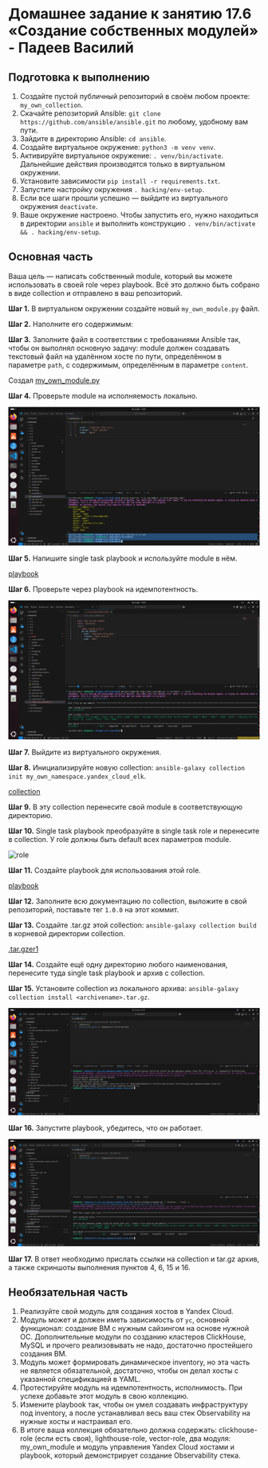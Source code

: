 # Домашнее задание к занятию 17.6 «Создание собственных модулей» - Падеев Василий

## Подготовка к выполнению

1. Создайте пустой публичный репозиторий в своём любом проекте: `my_own_collection`.  
2. Скачайте репозиторий Ansible: `git clone https://github.com/ansible/ansible.git` по любому, удобному вам пути.  
3. Зайдите в директорию Ansible: `cd ansible`.  
4. Создайте виртуальное окружение: `python3 -m venv venv`.  
5. Активируйте виртуальное окружение: `. venv/bin/activate`. Дальнейшие действия производятся только в виртуальном окружении.  
6. Установите зависимости `pip install -r requirements.txt`.  
7. Запустите настройку окружения `. hacking/env-setup`.  
8. Если все шаги прошли успешно — выйдите из виртуального окружения `deactivate`.  
9. Ваше окружение настроено. Чтобы запустить его, нужно находиться в директории `ansible` и выполнить конструкцию `. venv/bin/activate && . hacking/env-setup`.  

## Основная часть

Ваша цель — написать собственный module, который вы можете использовать в своей role через playbook. Всё это должно быть собрано в виде collection и отправлено в ваш репозиторий.

**Шаг 1.** В виртуальном окружении создайте новый `my_own_module.py` файл.

**Шаг 2.** Наполните его содержимым:

**Шаг 3.** Заполните файл в соответствии с требованиями Ansible так, чтобы он выполнял основную задачу: module должен создавать текстовый файл на удалённом хосте по пути, определённом в параметре `path`, с содержимым, определённым в параметре `content`.

Создал [my_own_module.py](https://github.com/Vasiliy-Ser/creating_your_own_modules_ansivle_17.6/blob/fd26baeba22825631f7ca09d1f4eda2d5edf562e/ansible/lib/ansible/modules/my_own_module.py)

**Шаг 4.** Проверьте module на исполняемость локально.

![answer1](https://github.com/Vasiliy-Ser/creating_your_own_modules_ansivle_17.6/blob/fd26baeba22825631f7ca09d1f4eda2d5edf562e/png/7.png)

**Шаг 5.** Напишите single task playbook и используйте module в нём.

[playbook](https://github.com/Vasiliy-Ser/creating_your_own_modules_ansivle_17.6/blob/fd26baeba22825631f7ca09d1f4eda2d5edf562e/ansible/single_task_playbook.yml)

**Шаг 6.** Проверьте через playbook на идемпотентность.

![answer2](https://github.com/Vasiliy-Ser/creating_your_own_modules_ansivle_17.6/blob/fd26baeba22825631f7ca09d1f4eda2d5edf562e/png/8.png)

**Шаг 7.** Выйдите из виртуального окружения.

**Шаг 8.** Инициализируйте новую collection: `ansible-galaxy collection init my_own_namespace.yandex_cloud_elk`.

[collection](https://github.com/Vasiliy-Ser/creating_your_own_modules_ansivle_17.6/tree/fd26baeba22825631f7ca09d1f4eda2d5edf562e/my_own_namespace)

**Шаг 9.** В эту collection перенесите свой module в соответствующую директорию.

**Шаг 10.** Single task playbook преобразуйте в single task role и перенесите в collection. У role должны быть default всех параметров module.

![role](https://github.com/Vasiliy-Ser/creating_your_own_modules_ansivle_17.6/tree/fd26baeba22825631f7ca09d1f4eda2d5edf562e/my_own_namespace/yandex_cloud_elk/roles/single_task_role)

**Шаг 11.** Создайте playbook для использования этой role.

[playbook](https://github.com/Vasiliy-Ser/creating_your_own_modules_ansivle_17.6/blob/fd26baeba22825631f7ca09d1f4eda2d5edf562e/my_own_namespace/yandex_cloud_elk/playbook.yml)

**Шаг 12.** Заполните всю документацию по collection, выложите в свой репозиторий, поставьте тег `1.0.0` на этот коммит.

**Шаг 13.** Создайте .tar.gz этой collection: `ansible-galaxy collection build` в корневой директории collection.

[.tar.gzer1](https://github.com/Vasiliy-Ser/creating_your_own_modules_ansivle_17.6/blob/fd26baeba22825631f7ca09d1f4eda2d5edf562e/my_own_namespace/yandex_cloud_elk/my_own_namespace-yandex_cloud_elk-1.0.0.tar.gz)

**Шаг 14.** Создайте ещё одну директорию любого наименования, перенесите туда single task playbook и архив c collection.

**Шаг 15.** Установите collection из локального архива: `ansible-galaxy collection install <archivename>.tar.gz`.

![answer3](https://github.com/Vasiliy-Ser/creating_your_own_modules_ansivle_17.6/blob/fd26baeba22825631f7ca09d1f4eda2d5edf562e/png/12.png)

**Шаг 16.** Запустите playbook, убедитесь, что он работает.

![answer4](https://github.com/Vasiliy-Ser/creating_your_own_modules_ansivle_17.6/blob/fd26baeba22825631f7ca09d1f4eda2d5edf562e/png/11.png)

**Шаг 17.** В ответ необходимо прислать ссылки на collection и tar.gz архив, а также скриншоты выполнения пунктов 4, 6, 15 и 16.

## Необязательная часть

1. Реализуйте свой модуль для создания хостов в Yandex Cloud.
2. Модуль может и должен иметь зависимость от `yc`, основной функционал: создание ВМ с нужным сайзингом на основе нужной ОС. Дополнительные модули по созданию кластеров ClickHouse, MySQL и прочего реализовывать не надо, достаточно простейшего создания ВМ.
3. Модуль может формировать динамическое inventory, но эта часть не является обязательной, достаточно, чтобы он делал хосты с указанной спецификацией в YAML.
4. Протестируйте модуль на идемпотентность, исполнимость. При успехе добавьте этот модуль в свою коллекцию.
5. Измените playbook так, чтобы он умел создавать инфраструктуру под inventory, а после устанавливал весь ваш стек Observability на нужные хосты и настраивал его.
6. В итоге ваша коллекция обязательно должна содержать: clickhouse-role (если есть своя), lighthouse-role, vector-role, два модуля: my_own_module и модуль управления Yandex Cloud хостами и playbook, который демонстрирует создание Observability стека.


